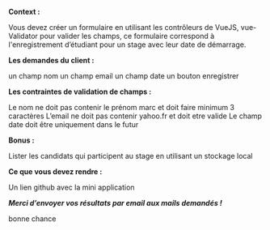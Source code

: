 <b>Context :</b>

Vous devez créer un formulaire en utilisant les contrôleurs de VueJS, vue-Validator pour valider les champs, ce formulaire correspond à l'enregistrement d’étudiant  pour un stage avec leur date de démarrage.

<b>Les demandes du client :</b>

un champ nom
un champ email
un champ date
un bouton enregistrer

<b>Les contraintes de validation de champs :</b>

Le nom ne doit pas contenir le prénom marc et doit faire minimum 3 caractères
L’email ne doit pas contenir yahoo.fr et doit etre valide
Le champ date doit être uniquement dans le futur

<b>Bonus :</b>

Lister les candidats qui participent au stage en utilisant un stockage local

<b>Ce que vous devez rendre : </b>

Un lien github avec la mini application


***Merci d’envoyer vos résultats par email aux mails demandés !***

bonne chance

